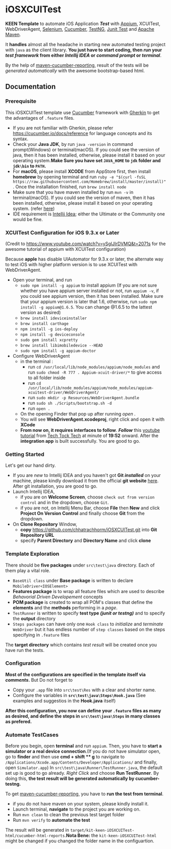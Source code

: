 # iOSXCUITest
**KEEN Template** to automate iOS Application **_Test_** with [Appium](http://appium.io/), XCUITest, WebDriverAgent, [Selenium](http://www.seleniumhq.org/), [Cucumber](https://cucumber.io/), [TestNG](http://testng.org/doc/), [Junit Test](http://junit.org/junit4/) and [Apache Maven](https://maven.apache.org/).

It **handles** almost all the headache in starting new automated testing project with `java` as the client library.
**You just have to start coding, then *run* your _test framework_ from either _Intellij IDEA_ or _command prompt_ or 
_terminal_**.

By the help of [maven-cucumber-reporting](https://mvnrepository.com/artifact/net.masterthought/maven-cucumber-reporting/0.0.2), result of the tests will be _generated automatically_ with the awesome bootstrap-based html.

## Documentation

### Prerequisite
This iOSXCUITest template use [Cucumber](https://cucumber.io/) framework with [Gherkin](https://cucumber.io/docs/reference) to get the advantages of `.feature` files.
- If you are not familiar with Gherkin, please refer <https://cucumber.io/docs/reference> for language concepts and its syntax.
- Check your **Java JDK**, by run `java -version` in command prompt(Windows) or terminal(macOS). If you could see the version of java, then it has been installed, otherwise, please install it based on your operating system.**Make Sure you have set `JAVA_HOME` to `jdk` folder and `jdk\bin` to `PATH`.**
- For **macOS**, please install **XCODE** from AppStore first, then install **homebrew** by opening terminal and run `ruby -e "$(curl -fsSL https://raw.githubusercontent.com/Homebrew/install/master/install)"`. Once the installation finished, run `brew install node`
- Make sure that you have maven installed by run `mvn -v` in terminal(macOS). If you could see the version of maven, then it has been installed, otherwise, please install it based on your operating system. (refer [here](https://maven.apache.org/install.html))
- IDE requirement is [Intellij Idea](https://www.jetbrains.com/idea/); either the Ultimate or the Community one would be fine.
### XCUITest Configuration for iOS 9.3.x or Later
(Credit to <https://www.youtube.com/watch?v=ySglJIrDVMQ&t=2071s> for the awesome tutorial of appium with XCUITest configuration)

Because **apple** has disable UIAutomator for 9.3.x or later, the alternate way to test iOS with higher platform version is to use XCUITest with WebDriverAgent.
- Open your terminal, and run
  - `sudo npm install -g appium` to install appium (If you are not sure whether you have appium server installed or not, run `appium -v`, if you could see appium version, then it has been installed. Make sure that your appium version is later that 1.6, otherwise, run `sudo npm install -g appium@1.6.5`. You can change @1.6.5 to the lattest version as desired)
  - `brew install ideviceinstaller`
  - `brew install carthage`
  - `npm install -g ios-deploy`
  - `npm install -g deviceconsole`
  - `sudo gem install xcpretty`
  - `brew install libimobiledevice --HEAD`
  - `sudo npm install -g appium-doctor`
- Configure WebDriverAgent
  - in the terminal :
    - run `cd /usr/local/lib/node_modules/appium/node_modules` and run `sudo chmod -R 777 . Appium-xcuit-driver/*` to give access to all folder inside
    - run `cd /usr/local/lib/node_modules/appium/node_modules/appium-xcuitest-driver/WebDriverAgent/`
    - run `sudo mkdir -p Resources/WebDriverAgent.bundle`
    - run `sudo sh ./Scripts/bootstrap.sh -d`
    - run `open .`
   - On the opening Finder that pop up after running *open .*
    - You will see **WebDriverAgent.xcodeproj**, right click and open it with **XCode**
    - **From now on, it requires interfaces to follow**. **_Follow_** this [youtube tutorial](https://www.youtube.com/watch?v=ySglJIrDVMQ&t=2071s) from [Tech Tock Tech](https://www.youtube.com/channel/UCaJA59vxBDS7smS81Gqf7KA) at minute of **19:52** onward.
After the **integration app** is built successfully. You are good to go.
  
### Getting Started
Let's get our hand dirty.
- If you are _new_ to Intellij IDEA and you haven't got **Git _installed_** on your machine, please kindly download it from the official **git website** [here](https://git-scm.com/downloads). After git installation, you are good to go.
- Launch Intellij IDEA, 
  - if you are on **Welcome Screen**, choose `check out from version control` and in the dropdown, choose `Git`.
  - if you are not, on Intellij Menu Bar, choose **File** then **New** and click **Project On Version Control** and finally choose **Git** from the dropdown.
- On **Clone Repository** Window, 
  - **copy** <https://github.com/chhatrachhorm/iOSXCUITest.git> into **Git Repository URL**
  - specify **Parent Directory** and **Directory Name** and click **clone**
### Template Exploration
There should be **five packages** under `src\test\java` directory.
Each of them play a vital role.
- `BaseUtil class` under **Base package** is written to declare `MobileDriver<IOSElement>`
- **Features package** is to wrap all feature files which are used to describe _Behavorial Driven Developement_ concepts
- **POM package** is created to wrap all POM's classes that define the **elements** and the **methods** performing in a _page_.
- `TestRunner` is written to specify **test type _(junit or testng)_** and to specify the **output** directory
- `Steps packages` can have only one `Hook class` to *initialize* and *terminate* `WebDriver` but it has endless number of `step classes` based on the steps specifying in `.feature` files

The **target directory** which contains _test result_ will be created once you have run the tests.

### Configuration
**Most of the configurations are specified in the template itself via _comments_.**
But Do not forget to
- Copy your `.app` file into `src\test\Res` with a clear and shorter name.
- Configure the variables in **`src\test\java\Steps\Hook.java`** (See examples and suggestios in the **Hook.java** itself)

**After this configuration, you now can define your `.feature` files as many as desired, and define the steps in `src\test\java\Steps` in many classes as prefered.**

### Automate TestCases
Before you begin, open **terminal** and run `appium`. Then, you have to **start a simulator or a real device connection**.(If you do not have simulator open, go to **finder** and then use **cmd + shift ** g** to navigate to `/Applications/Xcode.app/Contents/Developer/Applications/` and finally, open `Simulator.app`)
In `src\test\java\Runner\TestRunner.java`, the default set up is good to go already. *Right Click* and choose **Run TestRunner**. By doing this, **the test result will be generated automatically by cucumber-testng.**

To get [maven-cucumber-reporting](https://mvnrepository.com/artifact/net.masterthought/maven-cucumber-reporting/0.0.2), you have to **run the test from terminal**.
- if you do not have maven on your system, please kindly install it.
- Launch terminal, **navigate** to the project you are working on.
- Run `mvn clean` to clean the previous test target folder
- Run `mvn verify` to **automate the test**

The result will be generated in `target/kit-keen-iOSXCUITest-html/cucumber-html-reports`.**Nota Bene:** the `kit-keen-iOSXCUITest-html` might be changed if you changed the folder name in the configuartion.
